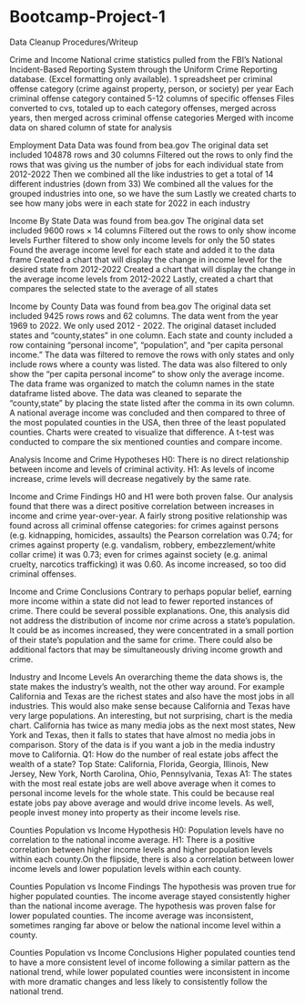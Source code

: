 # Bootcamp-Project-1
Data Cleanup Procedures/Writeup

Crime and Income
National crime statistics pulled from the FBI’s National Incident-Based Reporting System through the Uniform Crime Reporting database. (Excel formatting only available).
1 spreadsheet per criminal offense category (crime against property, person, or society) per year
Each criminal offense category contained 5-12 columns of specific offenses
Files converted to cvs, totaled up to each category offenses, merged across years, then merged across criminal offense categories
Merged with income data on shared column of state for analysis


Employment Data
Data was found from bea.gov
The original data set included 104878 rows and 30 columns
Filtered out the rows to only find the rows that was giving us the number of jobs for each individual state from 2012-2022
Then we combined all the like industries to get a total of 14 different industries (down from 33)
We combined all the values for the grouped industries into one, so we have the sum
Lastly we created charts to see how many jobs were in each state for 2022 in each industry 

Income By State
Data was found from bea.gov
The original data set included 9600 rows × 14 columns
Filtered out the rows to only show income levels 
Further filtered to show only income levels for only the 50 states
Found the average income level for each state and added it to the data frame
Created a chart that will display the change in income level for the desired state from 2012-2022
Created a chart that will display the change in the average income levels from 2012-2022
Lastly, created a chart that compares the selected state to the average of all states

Income by County
Data was found from bea.gov
The original data set included 9425 rows rows and 62 columns.
The data went from the year 1969 to 2022. We only used 2012 - 2022.
The original dataset included states and “county,states” in one column. Each state and county included a row containing “personal income”, “population”, and “per capita personal income.” 
The data was filtered to remove the rows with only states and only include rows where a county was listed.
The data was also filtered to only show the “per capita personal income” to show only the average income.
The data frame was organized to match the column names in the state dataframe listed above.
The data was cleaned to separate the “county,state” by placing the state listed after the comma in its own column.
A national average income was concluded and then compared to three of the most populated counties in the USA, then three of the least populated counties.
Charts were created to visualize that difference.
A t-test was conducted to compare the six mentioned counties and compare income.


Analysis
Income and Crime Hypotheses
H0: There is no direct relationship between income and levels of criminal activity.
H1: As levels of income increase, crime levels will decrease negatively by the same rate.

Income and Crime Findings
H0 and H1 were both proven false. Our analysis found that there was a direct positive correlation between increases in income and crime year-over-year.
A fairly strong positive relationship was found across all criminal offense categories: for crimes against persons (e.g. kidnapping, homicides, assaults) the Pearson correlation was 0.74; for crimes against property (e.g. vandalism, robbery, embezzlement/white collar crime) it was 0.73; even for crimes against society (e.g. animal cruelty, narcotics trafficking) it was 0.60. As income increased, so too did criminal offenses.

Income and Crime Conclusions
Contrary to perhaps popular belief, earning more income within a state did not lead to fewer reported instances of crime. There could be several possible explanations. One, this analysis did not address the distribution of income nor crime across a state’s population. It could be as incomes increased, they were concentrated in a small portion of their state’s population and the same for crime. There could also be additional factors that may be simultaneously driving income growth and crime.

Industry and Income Levels
An overarching theme the data shows is, the state makes the industry’s wealth, not the other way around. For example California and Texas are the richest states and also have the most jobs in all industries. This would also make sense because California and Texas have very large populations.
An interesting, but not surprising, chart is the media chart. California has twice as many media jobs as the next most states, New York and Texas, then it falls to states that have almost no media jobs in comparison. Story of the data is if you want a job in the media industry move to California. 
Q1: How do the number of real estate jobs affect the wealth of a state?
Top State: California, Florida, Georgia, Illinois, New Jersey, New York, North Carolina, Ohio, Pennsylvania, Texas
	A1: The states with the most real estate jobs are well above average when it comes to personal income levels for the whole state. This could be because real estate jobs pay above average and would drive income levels. As well, people invest money into property as their income levels rise.


Counties Population vs Income Hypothesis
H0: Population levels have no correlation to the national income average.
H1: There is a positive correlation between higher income levels and higher population levels within each county.On the flipside, there is also a correlation between lower income levels and lower population levels within each county.

Counties Population vs Income Findings
The hypothesis was proven true for higher populated counties. The income average stayed consistently higher than the national income average.
The hypothesis was proven false for lower populated counties. The income average was inconsistent, sometimes ranging far above or below the national income level within a county.

Counties Population vs Income Conclusions
Higher populated counties tend to have a more consistent level of income following a similar pattern as the national trend, while lower populated counties were inconsistent in income with more dramatic changes and less likely to consistently follow the national trend.
